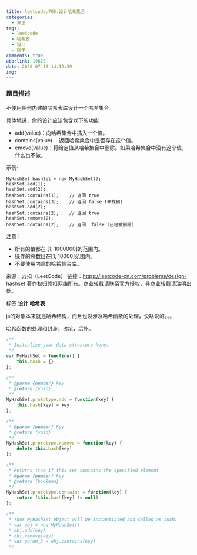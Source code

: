 ```yaml
---
title: leetcode.705.设计哈希集合
categories:
  - 算法
tags:
  - leetcode
  - 哈希表
  - 设计
  - 简单
comments: true
abbrlink: 19625
date: 2020-07-19 14:12:39
img:
---
```

### 题目描述

不使用任何内建的哈希表库设计一个哈希集合

具体地说，你的设计应该包含以下的功能

- add(value)：向哈希集合中插入一个值。
- contains(value) ：返回哈希集合中是否存在这个值。
- emove(value)：将给定值从哈希集合中删除。如果哈希集合中没有这个值，什么也不做。

示例:
```
MyHashSet hashSet = new MyHashSet();
hashSet.add(1);         
hashSet.add(2);         
hashSet.contains(1);    // 返回 true
hashSet.contains(3);    // 返回 false (未找到)
hashSet.add(2);          
hashSet.contains(2);    // 返回 true
hashSet.remove(2);          
hashSet.contains(2);    // 返回  false (已经被删除)
```
注意：
- 所有的值都在 [1, 1000000]的范围内。
- 操作的总数目在[1, 10000]范围内。
- 不要使用内建的哈希集合库。

来源：力扣（LeetCode）
链接：https://leetcode-cn.com/problems/design-hashset
著作权归领扣网络所有。商业转载请联系官方授权，非商业转载请注明出处。

标签 **设计** **哈希表**

js的对象本来就是哈希结构，而且也没涉及哈希函数的处理，没啥说的。。。

哈希函数的处理和封装，占坑，后补。

```js
/**
 * Initialize your data structure here.
 */
var MyHashSet = function() {
    this.hash = {}
};

/** 
 * @param {number} key
 * @return {void}
 */
MyHashSet.prototype.add = function(key) {
    this.hash[key] = key
};

/** 
 * @param {number} key
 * @return {void}
 */
MyHashSet.prototype.remove = function(key) {
    delete this.hash[key]
};

/**
 * Returns true if this set contains the specified element 
 * @param {number} key
 * @return {boolean}
 */
MyHashSet.prototype.contains = function(key) {
    return (this.hash[key] != null)
};

/** 
 * Your MyHashSet object will be instantiated and called as such:
 * var obj = new MyHashSet()
 * obj.add(key)
 * obj.remove(key)
 * var param_3 = obj.contains(key)
 */
```